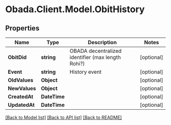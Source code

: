 
# Obada.Client.Model.ObitHistory

## Properties

Name | Type | Description | Notes
------------ | ------------- | ------------- | -------------
**ObitDid** | **string** | OBADA decentralized identifier (max length Rohi?) | [optional] 
**Event** | **string** | History event | [optional] 
**OldValues** | **Object** |  | [optional] 
**NewValues** | **Object** |  | [optional] 
**CreatedAt** | **DateTime** |  | [optional] 
**UpdatedAt** | **DateTime** |  | [optional] 

[[Back to Model list]](../README.md#documentation-for-models)
[[Back to API list]](../README.md#documentation-for-api-endpoints)
[[Back to README]](../README.md)

